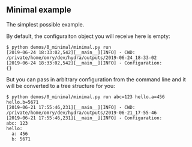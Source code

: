 ## Minimal example
The simplest possible example.

By default, the configuraiton object you will receive here is empty:
```text
$ python demos/0_minimal/minimal.py run
[2019-06-24 18:33:02,542][__main__][INFO] - CWD: /private/home/omry/dev/hydra/outputs/2019-06-24_18-33-02
[2019-06-24 18:33:02,542][__main__][INFO] - Configuration:
{}
```

But you can pass in arbitrary configuration from the command line and it will be converted to a tree
structure for you:
```text
$ python demos/0_minimal/minimal.py run abc=123 hello.a=456 hello.b=5671
[2019-06-21 17:55:46,231][__main__][INFO] - CWD: /private/home/omry/dev/hydra/outputs/2019-06-21_17-55-46
[2019-06-21 17:55:46,231][__main__][INFO] - Configuration:
abc: 123
hello:
  a: 456
  b: 5671
```
